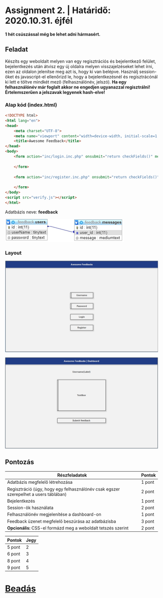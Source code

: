 # Assignment 2. | Határidő: 2020.10.31. éjfél
**1 hét csúszással még be lehet adni hármasért.**

## Feladat

Készíts egy weboldalt melyen van egy regisztrációs és bejelentkező felület, bejelentkezés után átvisz egy új oldalra melyen visszajelzéseket lehet írni, ezen az oldalon jelenítse meg azt is, hogy ki van belépve. Használj session-öket és javascript-el ellenőrizd le, hogy a bejelentkezésnél és regisztrácónál ki lett e töltve mindkét mező (felhasználónév, jelszó). **Ha egy felhasználónév már foglalt akkor ne engedjen ugyanazzal regisztrálni!
Értelemszerűen a jelszavak legyenek hash-elve!**

### Alap kód (index.html)
```html
<!DOCTYPE html>
<html lang="en">
<head>
    <meta charset="UTF-8">
    <meta name="viewport" content="width=device-width, initial-scale=1.0">
    <title>Awesome Feedback</title>
</head>
<body>
    <form action="inc/login.inc.php" onsubmit="return checkFields()" method="POST">

    </form>

    <form action="inc/register.inc.php" onsubmit="return checkFields()" method="POST">

    </form>
</body>
<script src="verify.js"></script>
</html>
```
Adatbázis neve: **feedback**

![database](db.jpg)

### Layout

![mainpage](main.jpg)

![dashboard](dashboard.jpg)

## Pontozás

<table class="tg">
<thead>
  <tr>
    <th class="tg-0pky">Részfeladatok</th>
    <th class="tg-0pky">Pontok</th>
  </tr>
</thead>
<tbody>
  <tr>
    <td class="tg-0lax">Adatbázis megfelelő létrehozása</td>
    <td class="tg-0lax">1 pont</td>
  </tr>
  <tr>
    <td class="tg-0lax">Regisztráció (úgy, hogy egy felhasználónév csak egszer szerepelhet a users táblában)</td>
    <td class="tg-0lax">2 pont</td>
  </tr>
  <tr>
    <td class="tg-0lax">Bejelentkezés</td>
    <td class="tg-0lax">1 pont</td>
  </tr>
  <tr>
    <td class="tg-0lax">Session-ök használata</td>
    <td class="tg-0lax">2 pont</td>
  </tr>
  <tr>
    <td class="tg-0lax">Felhasználónév megjelenítése a dashboard-on</td>
    <td class="tg-0lax">1 pont</td>
  </tr>
  <tr>
    <td class="tg-0lax">Feedback üzenet megfelelő beszúrása az adatbázisba</td>
    <td class="tg-0lax">3 pont</td>
  </tr>
  <tr>
    <td class="tg-0lax"><b>Opcionális:</b> CSS-el formázd meg a weboldalt tetszés szerint</td>
    <td class="tg-0lax">2 pont</td>
  </tr>
</tbody>
</table>

<table class="tg">
<thead>
  <tr>
    <th class="tg-0pky">Pontok</th>
    <th class="tg-0pky">Jegy</th>
  </tr>
</thead>
<tbody>
  <tr>
    <td class="tg-0lax">5 pont</td>
    <td class="tg-0lax">2</td>
  </tr>
  <tr>
    <td class="tg-0lax">6 pont</td>
    <td class="tg-0lax">3</td>
  </tr>
  <tr>
    <td class="tg-0lax">8 pont</td>
    <td class="tg-0lax">4</td>
  </tr>
  <tr>
    <td class="tg-0lax">9 pont</td>
    <td class="tg-0lax">5</td>
  </tr>
</tbody>
</table>

# <a href="https://forms.gle/seSv5nGu5cwukVPv5">Beadás</a>
